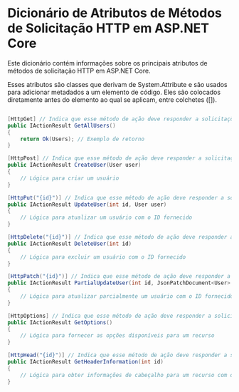 # Dicionário de Atributos de Métodos de Solicitação HTTP em ASP.NET Core 

Este dicionário contém informações sobre os principais atributos de métodos de solicitação HTTP em ASP.NET Core.

Esses atributos são classes que derivam de System.Attribute e são usados para adicionar metadados a um elemento de código. 
Eles são colocados diretamente antes do elemento ao qual se aplicam, entre colchetes ([]).

```csharp

[HttpGet] // Indica que esse método de ação deve responder a solicitações HTTP GET.
public IActionResult GetAllUsers()
{
    return Ok(Users); // Exemplo de retorno
}

[HttpPost] // Indica que esse método de ação deve responder a solicitações HTTP POST.
public IActionResult CreateUser(User user)
{
    // Lógica para criar um usuário
}

[HttpPut("{id}")] // Indica que esse método de ação deve responder a solicitações HTTP PUT.
public IActionResult UpdateUser(int id, User user)
{
    // Lógica para atualizar um usuário com o ID fornecido
}

[HttpDelete("{id}")] // Indica que esse método de ação deve responder a solicitações HTTP DELETE.
public IActionResult DeleteUser(int id)
{
    // Lógica para excluir um usuário com o ID fornecido
}

[HttpPatch("{id}")] // Indica que esse método de ação deve responder a solicitações HTTP PATCH, usadas para atualizações parciais de recursos.
public IActionResult PartialUpdateUser(int id, JsonPatchDocument<User> patchDocument)
{
    // Lógica para atualizar parcialmente um usuário com o ID fornecido
}

[HttpOptions] // Indica que esse método de ação deve responder a solicitações HTTP OPTIONS, usadas para determinar as opções de comunicação disponíveis para um recurso.
public IActionResult GetOptions()
{
    // Lógica para fornecer as opções disponíveis para um recurso
}

[HttpHead("{id}")] // Indica que esse método de ação deve responder a solicitações HTTP HEAD, usadas para obter apenas informações de cabeçalho de resposta sem o corpo da resposta.
public IActionResult GetHeaderInformation(int id)
{
    // Lógica para obter informações de cabeçalho para um recurso com o ID fornecido
}

```

